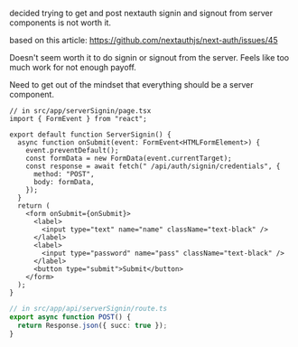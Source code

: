 decided trying to get and post nextauth signin and signout from server components is not worth it.

based on this article: https://github.com/nextauthjs/next-auth/issues/45

Doesn't seem worth it to do signin or signout from the server. Feels like too much work for not enough payoff.

Need to get out of the mindset that everything should be a server component.

```tsx
// in src/app/serverSignin/page.tsx
import { FormEvent } from "react";

export default function ServerSignin() {
  async function onSubmit(event: FormEvent<HTMLFormElement>) {
    event.preventDefault();
    const formData = new FormData(event.currentTarget);
    const response = await fetch(" /api/auth/signin/credentials", {
      method: "POST",
      body: formData,
    });
  }
  return (
    <form onSubmit={onSubmit}>
      <label>
        <input type="text" name="name" className="text-black" />
      </label>
      <label>
        <input type="password" name="pass" className="text-black" />
      </label>
      <button type="submit">Submit</button>
    </form>
  );
}
```

```ts
// in src/app/api/serverSignin/route.ts
export async function POST() {
  return Response.json({ succ: true });
}
```
